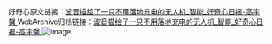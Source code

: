 好奇心原文链接：[波音描绘了一只不用落地充电的无人机_智能_好奇心日报-高宇馨 ](https://www.qdaily.com/articles/10526.html)
WebArchive归档链接：[波音描绘了一只不用落地充电的无人机_智能_好奇心日报-高宇馨 ](http://web.archive.org/web/20190623160451/https://www.qdaily.com/articles/10526.html)
![image](http://ww3.sinaimg.cn/large/007d5XDply1g3vzdy68wcj30u030j1kx)